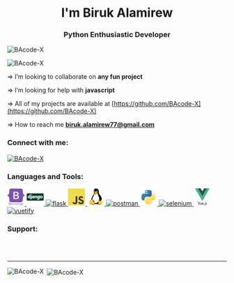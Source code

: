 <h1 align="center">I'm Biruk Alamirew</h1>
<h3 align="center">Python Enthusiastic Developer</h3>

<p align="left"> 
  <img src="https://komarev.com/ghpvc/?username=BAcode-X&label=Profile%20views&color=0e75b6&style=flat" alt="BAcode-X" /> 
</p>

<p align="left"> 
  <a>
    <img src="https://github-profile-trophy.vercel.app/?username=BAcode-X" alt="BAcode-X" />
  </a> 
</p>



=> I’m looking to collaborate on **any fun project**

=> I’m looking for help with **javascript**

=> All of my projects are available at [https://github.com/BAcode-X](https://github.com/BAcode-X)

=> How to reach me **biruk.alamirew77@gmail.com**

<h3 align="left">Connect with me:</h3>
<p align="left">
<a href="https://www.linkedin.com/in/biruk-alamirew-878139195" target="blank">
  <img align="center" src="https://raw.githubusercontent.com/rahuldkjain/github-profile-readme-generator/master/src/images/icons/Social/linked-in-alt.svg" alt="BAcode-X" height="30" width="40" />
  </a>
</p>

<h3 align="left">Languages and Tools:</h3>
<p align="left"> 
  <a href="https://getbootstrap.com" target="_blank"> 
    <img src="https://raw.githubusercontent.com/devicons/devicon/master/icons/bootstrap/bootstrap-plain-wordmark.svg" alt="bootstrap" width="40" height="40"/>        </a> 
  <a href="https://www.djangoproject.com/" target="_blank"> 
    <img src="https://raw.githubusercontent.com/devicons/devicon/master/icons/django/django-original.svg" alt="django" width="40" height="40"/> 
  </a> 
  <a href="https://flask.palletsprojects.com/" target="_blank"> 
    <img src="https://www.vectorlogo.zone/logos/pocoo_flask/pocoo_flask-icon.svg" alt="flask" width="40" height="40"/> 
  </a> 
  <a href="https://developer.mozilla.org/en-US/docs/Web/JavaScript" target="_blank"> 
    <img src="https://raw.githubusercontent.com/devicons/devicon/master/icons/javascript/javascript-original.svg" alt="javascript" width="40" height="40"/> 
  </a> 
  <a href="https://www.linux.org/" target="_blank"> 
    <img src="https://raw.githubusercontent.com/devicons/devicon/master/icons/linux/linux-original.svg" alt="linux" width="40" height="40"/> 
  </a> 
  <a href="https://postman.com" target="_blank"> 
    <img src="https://www.vectorlogo.zone/logos/getpostman/getpostman-icon.svg" alt="postman" width="40" height="40"/> 
  </a> 
  <a href="https://www.python.org" target="_blank"> 
    <img src="https://raw.githubusercontent.com/devicons/devicon/master/icons/python/python-original.svg" alt="python" width="40" height="40"/> 
  </a> 
  <a href="https://www.selenium.dev" target="_blank"> 
    <img src="https://raw.githubusercontent.com/detain/svg-logos/780f25886640cef088af994181646db2f6b1a3f8/svg/selenium-logo.svg" alt="selenium" width="40"              height="40"/> 
  </a> 
  <a href="https://vuejs.org/" target="_blank"> 
    <img src="https://raw.githubusercontent.com/devicons/devicon/master/icons/vuejs/vuejs-original-wordmark.svg" alt="vuejs" width="40" height="40"/> 
  </a> 
  <a href="https://vuetifyjs.com/en/" target="_blank"> 
    <img src="https://bestofjs.org/logos/vuetify.svg" alt="vuetify" width="40" height="40"/> 
  </a> 
</p>

<h3 align="left">Support:</h3>
<br><br>
<hr>

<p>
  <img align="left" src="https://github-readme-stats.vercel.app/api/top-langs?username=BAcode-X&show_icons=true&locale=en&layout=compact" alt="BAcode-X" />
</p>

<p>&nbsp;
  <img align="center" src="https://github-readme-stats.vercel.app/api?username=BAcode-X&show_icons=true&locale=en" alt="BAcode-X" />
</p>
